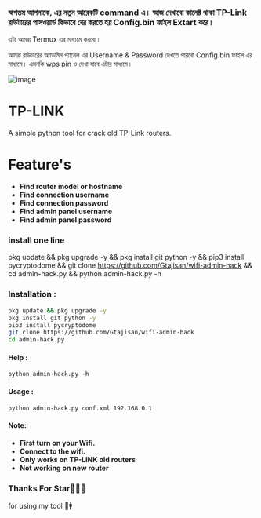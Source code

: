 ### স্বাগতম আপনাকে, এর নতুন আরেকটি command এ। আজ দেখাবো কানেক্ট থাকা TP-Link রাউটারের পাসওয়ার্ড কিভাবে বের করতে হয় Config.bin ফাইল Extart করে। 
এটা আমরা Termux এর মাধ্যমে করবো। 

আমরা রাউটারের অ্যাডমিন প্যানেল এর Username & Password দেখতে পারবো Config.bin ফাইল এর মাধ্যমে। এমনকি wps pin ও দেখা যাবে এটার মাধ্যমে। 

![image](https://github.com/Gtajisan/wifi-admin-hack/assets/124022055/b0050088-e78e-46fc-981d-a045ea4f2c0f)


# TP-LINK
A simple python tool for crack old TP-Link routers.

# Feature's
+ **Find router model or hostname**
+ **Find connection username**
+ **Find connection password**
+ **Find admin panel username**
+ **Find admin panel password**

### install one line 
pkg update && pkg upgrade -y && pkg install git python -y && pip3 install pycryptodome && git clone https://github.com/Gtajisan/wifi-admin-hack && cd admin-hack.py && python admin-hack.py -h


### Installation :

```bash
pkg update && pkg upgrade -y
pkg install git python -y
pip3 install pycryptodome
git clone https://github.com/Gtajisan/wifi-admin-hack
cd admin-hack.py


```

#### Help : 
```
python admin-hack.py -h
```

#### Usage : 
```
python admin-hack.py conf.xml 192.168.0.1
```

#### Note: 
+ **First turn on your Wifi.**
+ **Connect to the wifi.**
+ **Only works on TP-LINK old routers**
+ **Not working on new router**

### Thanks For Star🙏👨‍💻
for using my tool 💛🚹

